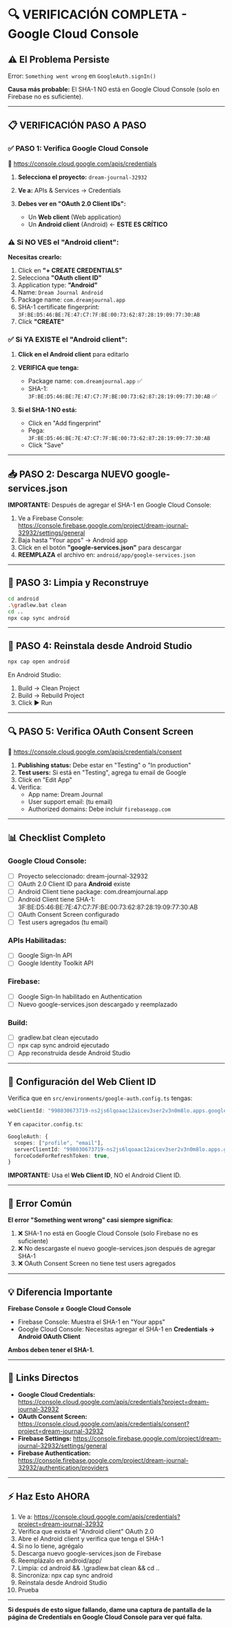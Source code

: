 # 🔍 VERIFICACIÓN COMPLETA - Google Cloud Console

## ⚠️ El Problema Persiste

Error: `Something went wrong` en `GoogleAuth.signIn()`

**Causa más probable:** El SHA-1 NO está en Google Cloud Console (solo en Firebase no es suficiente).

---

## 📋 VERIFICACIÓN PASO A PASO

### ✅ PASO 1: Verifica Google Cloud Console

🔗 https://console.cloud.google.com/apis/credentials

1. **Selecciona el proyecto:** `dream-journal-32932`

2. **Ve a:** APIs & Services → Credentials

3. **Debes ver en "OAuth 2.0 Client IDs":**
   - Un **Web client** (Web application)
   - Un **Android client** (Android) ← **ESTE ES CRÍTICO**

### ⚠️ Si NO VES el "Android client":

**Necesitas crearlo:**

1. Click en **"+ CREATE CREDENTIALS"**
2. Selecciona **"OAuth client ID"**
3. Application type: **"Android"**
4. Name: `Dream Journal Android`
5. Package name: `com.dreamjournal.app`
6. SHA-1 certificate fingerprint: `3F:BE:D5:46:BE:7E:47:C7:7F:BE:00:73:62:87:28:19:09:77:30:AB`
7. Click **"CREATE"**

### ✅ Si YA EXISTE el "Android client":

1. **Click en el Android client** para editarlo
2. **VERIFICA que tenga:**

   - Package name: `com.dreamjournal.app` ✅
   - SHA-1: `3F:BE:D5:46:BE:7E:47:C7:7F:BE:00:73:62:87:28:19:09:77:30:AB` ✅

3. **Si el SHA-1 NO está:**
   - Click en "Add fingerprint"
   - Pega: `3F:BE:D5:46:BE:7E:47:C7:7F:BE:00:73:62:87:28:19:09:77:30:AB`
   - Click "Save"

---

## 📥 PASO 2: Descarga NUEVO google-services.json

**IMPORTANTE:** Después de agregar el SHA-1 en Google Cloud Console:

1. Ve a Firebase Console: https://console.firebase.google.com/project/dream-journal-32932/settings/general
2. Baja hasta "Your apps" → Android app
3. Click en el botón **"google-services.json"** para descargar
4. **REEMPLAZA** el archivo en: `android/app/google-services.json`

---

## 🔧 PASO 3: Limpia y Reconstruye

```bash
cd android
.\gradlew.bat clean
cd ..
npx cap sync android
```

---

## 🚀 PASO 4: Reinstala desde Android Studio

```bash
npx cap open android
```

En Android Studio:

1. Build → Clean Project
2. Build → Rebuild Project
3. Click ▶️ Run

---

## 🔍 PASO 5: Verifica OAuth Consent Screen

🔗 https://console.cloud.google.com/apis/credentials/consent

1. **Publishing status:** Debe estar en "Testing" o "In production"
2. **Test users:** Si está en "Testing", agrega tu email de Google
3. Click en "Edit App"
4. Verifica:
   - App name: Dream Journal
   - User support email: (tu email)
   - Authorized domains: Debe incluir `firebaseapp.com`

---

## 📊 Checklist Completo

### Google Cloud Console:

- [ ] Proyecto seleccionado: dream-journal-32932
- [ ] OAuth 2.0 Client ID para **Android** existe
- [ ] Android Client tiene package: com.dreamjournal.app
- [ ] Android Client tiene SHA-1: 3F:BE:D5:46:BE:7E:47:C7:7F:BE:00:73:62:87:28:19:09:77:30:AB
- [ ] OAuth Consent Screen configurado
- [ ] Test users agregados (tu email)

### APIs Habilitadas:

- [ ] Google Sign-In API
- [ ] Google Identity Toolkit API

### Firebase:

- [ ] Google Sign-In habilitado en Authentication
- [ ] Nuevo google-services.json descargado y reemplazado

### Build:

- [ ] gradlew.bat clean ejecutado
- [ ] npx cap sync android ejecutado
- [ ] App reconstruida desde Android Studio

---

## 🎯 Configuración del Web Client ID

Verifica que en `src/environments/google-auth.config.ts` tengas:

```typescript
webClientId: "998030673719-ns2js6lqoaac12aicev3ser2v3n0m8lo.apps.googleusercontent.com";
```

Y en `capacitor.config.ts`:

```typescript
GoogleAuth: {
  scopes: ["profile", "email"],
  serverClientId: "998030673719-ns2js6lqoaac12aicev3ser2v3n0m8lo.apps.googleusercontent.com",
  forceCodeForRefreshToken: true,
}
```

**IMPORTANTE:** Usa el **Web Client ID**, NO el Android Client ID.

---

## 🔴 Error Común

**El error "Something went wrong" casi siempre significa:**

1. ❌ SHA-1 no está en Google Cloud Console (solo Firebase no es suficiente)
2. ❌ No descargaste el nuevo google-services.json después de agregar SHA-1
3. ❌ OAuth Consent Screen no tiene test users agregados

---

## 💡 Diferencia Importante

**Firebase Console ≠ Google Cloud Console**

- Firebase Console: Muestra el SHA-1 en "Your apps"
- Google Cloud Console: Necesitas agregar el SHA-1 en **Credentials → Android OAuth Client**

**Ambos deben tener el SHA-1.**

---

## 🔗 Links Directos

- **Google Cloud Credentials:** https://console.cloud.google.com/apis/credentials?project=dream-journal-32932
- **OAuth Consent Screen:** https://console.cloud.google.com/apis/credentials/consent?project=dream-journal-32932
- **Firebase Settings:** https://console.firebase.google.com/project/dream-journal-32932/settings/general
- **Firebase Authentication:** https://console.firebase.google.com/project/dream-journal-32932/authentication/providers

---

## ⚡ Haz Esto AHORA

1. Ve a: https://console.cloud.google.com/apis/credentials?project=dream-journal-32932
2. Verifica que exista el "Android client" OAuth 2.0
3. Abre el Android client y verifica que tenga el SHA-1
4. Si no lo tiene, agrégalo
5. Descarga nuevo google-services.json de Firebase
6. Reemplázalo en android/app/
7. Limpia: cd android && .\gradlew.bat clean && cd ..
8. Sincroniza: npx cap sync android
9. Reinstala desde Android Studio
10. Prueba

---

**Si después de esto sigue fallando, dame una captura de pantalla de la página de Credentials en Google Cloud Console para ver qué falta.**
